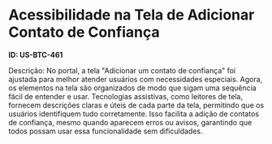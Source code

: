 # Acessibilidade na Tela de Adicionar Contato de Confiança

**ID: US-BTC-461**

Descrição: No portal, a tela "Adicionar um contato de confiança" foi ajustada para melhor atender usuários com necessidades especiais. Agora, os elementos na tela são organizados de modo que sigam uma sequência fácil de entender e usar. Tecnologias assistivas, como leitores de tela, fornecem descrições claras e úteis de cada parte da tela, permitindo que os usuários identifiquem tudo corretamente. Isso facilita a adição de contatos de confiança, mesmo quando aparecem erros ou avisos, garantindo que todos possam usar essa funcionalidade sem dificuldades.